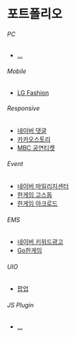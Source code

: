 # 포트폴리오
###### PC
- [...](README.md)

###### Mobile
- [LG Fashion](Mobile/LG_Fashion(Mobile))

###### Responsive
- [네이버 댓글](Responsive/네이버_댓글(Rsponsive))
- [카카오스토리](Responsive/카카오스토리(Rsponsive))
- [MBC 공연티켓](Responsive/MBC_공연티켓(Rsponsive))

###### Event
- [네이버 마일리지센터](Event/네이버_마일리지센터(Event))
- [한게임 고스돕](Event/한게임_고스돕(Event))
- [한게임 아크로드](Event/한게임_아크로드(Event))

###### EMS
- [네이버 키워드광고](EMS/네이버_키워드광고(EMS))
- [Go한게임](EMS/Go한게임(EMS))

###### UIO
- [팝업](UIO/팝업(UIO))

###### JS Plugin
- [...](Plugin/README.md)
